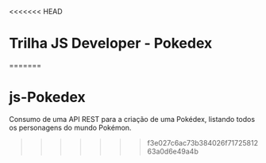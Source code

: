 <<<<<<< HEAD
# Trilha JS Developer - Pokedex
=======
# js-Pokedex
Consumo de uma API REST para a criação de uma Pokédex, listando todos os personagens do mundo Pokémon.
>>>>>>> f3e027c6ac73b384026f7172581263a0d6e49a4b
